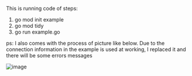 This is running code of steps: 

1. go mod init example
2. go mod tidy
3. go run example.go


ps: I also comes with the process of picture like below. Due to the connection information in the example is used at working, I replaced it and there will be some errors messages

![image](https://github.com/Jiang-boyang/example/assets/47846791/36fcc88a-d7cc-4195-ab36-d2e7408a733c)

